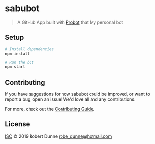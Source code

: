 # sabubot

> A GitHub App built with [Probot](https://github.com/probot/probot) that My personal bot

## Setup

```sh
# Install dependencies
npm install

# Run the bot
npm start
```

## Contributing

If you have suggestions for how sabubot could be improved, or want to report a bug, open an issue! We'd love all and any contributions.

For more, check out the [Contributing Guide](CONTRIBUTING.md).

## License

[ISC](LICENSE) © 2019 Robert Dunne <robe_dunne@hotmail.com>
